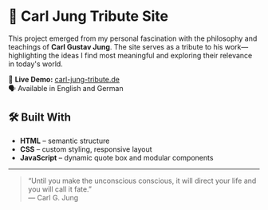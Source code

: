 # 🧠 Carl Jung Tribute Site

This project emerged from my personal fascination with the philosophy and teachings of **Carl Gustav Jung**. The site serves as a tribute to his work—highlighting the ideas I find most meaningful and exploring their relevance in today's world.

🔗 **Live Demo:** [carl-jung-tribute.de](https://carl-jung-tribute.de)  
🗣️ Available in English and German

## 🛠️ Built With
- **HTML** – semantic structure  
- **CSS** – custom styling, responsive layout  
- **JavaScript** – dynamic quote box and modular components

---

> “Until you make the unconscious conscious, it will direct your life and you will call it fate.”  
> — Carl G. Jung
